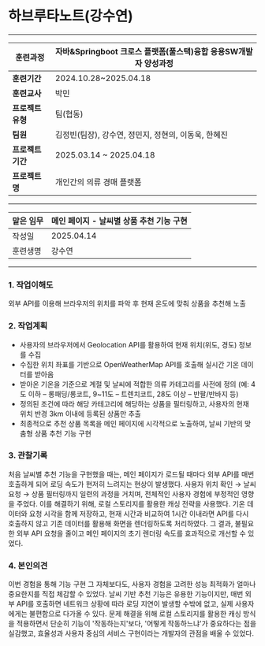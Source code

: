 # 하브루타노트(강수연)

---

| **훈련과정** | 자바&Springboot 크로스 플랫폼(풀스택)융합 응용SW개발자 양성과정 |
| --- | --- |
| **훈련기간** | 2024.10.28~2025.04.18 |
| **훈련교사** | 박민 |
| **프로젝트 유형** | 팀(협동) |
| **팀원** | 김정빈(팀장), 강수연, 정민지, 정현의, 이동욱, 한혜진 |
| **프로젝트 기간** | 2025.03.14 ~ 2025.04.18 |
| **프로젝트명** | 개인간의 의류 경매 플랫폼 |

---

| 맡은 임무 | 메인 페이지 - 날씨별 상품 추천 기능 구현 |
| --- | --- |
| 작성일 | 2025.04.14 |
| 훈련생명 | 강수연 |

---

### 1. 작업이해도

외부 API를 이용해 브라우저의 위치를 파악 후 현재 온도에 맞춰 상품을 추천해 노출

### 2. 작업계획

- 사용자의 브라우저에서 Geolocation API를 활용하여 현재 위치(위도, 경도) 정보를 수집
- 수집한 위치 좌표를 기반으로 OpenWeatherMap API를 호출해 실시간 기온 데이터를 받아옴
- 받아온 기온을 기준으로 계절 및 날씨에 적합한 의류 카테고리를 사전에 정의
  (예: 4도 이하 – 롱패딩/롱코트, 9~11도 – 트렌치코트, 28도 이상 – 반팔/반바지 등)
- 정의된 조건에 따라 해당 카테고리에 해당하는 상품을 필터링하고, 사용자의 현재 위치 반경 3km 이내에 등록된 상품만 추출
- 최종적으로 추천 상품 목록을 메인 페이지에 시각적으로 노출하여, 날씨 기반의 맞춤형 상품 추천 기능 구현

### 3. 관찰기록

처음 날씨별 추천 기능을 구현했을 때는, 메인 페이지가 로드될 때마다 외부 API를 매번 호출하게 되어 로딩 속도가 현저히 느려지는 현상이 발생했다.
사용자 위치 확인 → 날씨 요청 → 상품 필터링까지 일련의 과정을 거치며, 전체적인 사용자 경험에 부정적인 영향을 주었다.
이를 해결하기 위해, 로컬 스토리지를 활용한 캐싱 전략을 사용했다.
기온 데이터와 요청 시각을 함께 저장하고, 현재 시간과 비교하여 1시간 이내라면 API를 다시 호출하지 않고 기존 데이터를 활용해 화면을 렌더링하도록 처리하였다.
그 결과, 불필요한 외부 API 요청을 줄이고 메인 페이지의 초기 렌더링 속도를 효과적으로 개선할 수 있었다.

### 4. 본인의견

이번 경험을 통해 기능 구현 그 자체보다도, 사용자 경험을 고려한 성능 최적화가 얼마나 중요한지를 직접 체감할 수 있었다. 
날씨 기반 추천 기능은 유용한 기능이지만, 매번 외부 API를 호출하면 네트워크 상황에 따라 로딩 지연이 발생할 수밖에 없고, 실제 사용자에게는 불편함으로 다가올 수 있다.
문제 해결을 위해 로컬 스토리지를 활용한 캐싱 방식을 적용하면서 단순히 기능이 '작동하는지'보다, '어떻게 작동하느냐'가 중요하다는 점을 실감했고, 효율성과 사용자 중심의 서비스 구현이라는 개발자의 관점을 배울 수 있었다.


